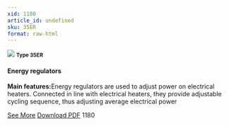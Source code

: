 ```yaml
---
xid: 1180
article_id: undefined
sku: 35ER
format: raw-html
---
```

 <!--  <span class="tag-top">New</span> -->
 <img src="./1180/35ER.jpg" class="card-imgs mb-2">
 <small class="text-grey mb-2"><b>Type 35ER</b> </small>
 <h4>Energy regulators</h4>
 <p><b>Main features:</b>Energy regulators are used to adjust power on electrical heaters. Connected in line with electrical heaters, they provide adjustable cycling sequence, thus adjusting average electrical power</p>
 <div class="btns">
 <a href="../en/35er.html" class="btn-red">See More</a>
 <a href="../en/pdf/1-42Energy regulators-Type 35ER20130603.pdf" target="_blank" class="btn-red">Download PDF</a>
 <!-- <a href="http://www.ultimheat.com/cat1.html" target="_blank" class="access-link"> Access full catalogue <i class="fa fa-external-link" aria-hidden="true"></i> </a> -->
 <span class="number-btn">1180</span>
 </div>
 
